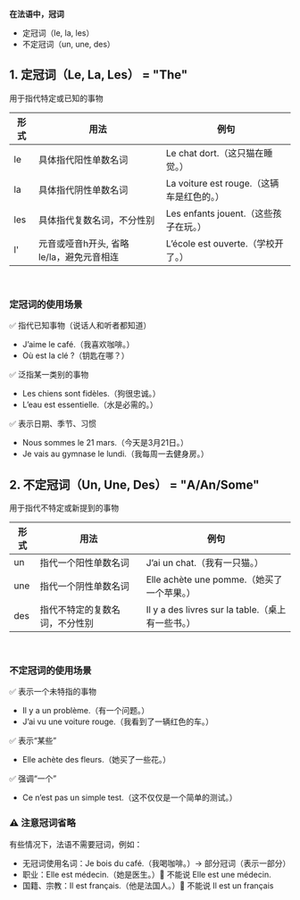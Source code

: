 **在法语中，冠词**
- 定冠词（le, la, les）
- 不定冠词（un, une, des）

## 1. 定冠词（Le, La, Les） = "The"
用于指代特定或已知的事物

|形式 |	用法| 例句
|-----|----|------
|le |	具体指代阳性单数名词|	Le chat dort.（这只猫在睡觉。）
|la |具体指代阴性单数名词	|La voiture est rouge.（这辆车是红色的。）
|les |	具体指代复数名词，不分性别|	Les enfants jouent.（这些孩子在玩。）
|l'  |	元音或哑音h开头, 省略 le/la，避免元音相连	| L’école est ouverte.（学校开了。）

&nbsp;

### 定冠词的使用场景
✅ 指代已知事物（说话人和听者都知道）

- J’aime le café.（我喜欢咖啡。）
- Où est la clé ?（钥匙在哪？）

✅ 泛指某一类别的事物

- Les chiens sont fidèles.（狗很忠诚。）
- L’eau est essentielle.（水是必需的。）

✅ 表示日期、季节、习惯

- Nous sommes le 21 mars.（今天是3月21日。）
- Je vais au gymnase le lundi.（我每周一去健身房。）

## 2. 不定冠词（Un, Une, Des） = "A/An/Some"
用于指代不特定或新提到的事物

|形式	|用法	|例句
|-----|----|------
|un 	|指代一个阳性单数名词	|J’ai un chat.（我有一只猫。）
|une	|指代一个阴性单数名词	|Elle achète une pomme.（她买了一个苹果。）
|des	|指代不特定的复数名词，不分性别	|Il y a des livres sur la table.（桌上有一些书。）

&nbsp;

### 不定冠词的使用场景

✅ 表示一个未特指的事物

- Il y a un problème.（有一个问题。）
- J’ai vu une voiture rouge.（我看到了一辆红色的车。）

✅ 表示“某些”

- Elle achète des fleurs.（她买了一些花。）

✅ 强调“一个”

- Ce n’est pas un simple test.（这不仅仅是一个简单的测试。）

### ⚠️ 注意冠词省略
有些情况下，法语不需要冠词，例如：

- 无冠词使用名词：Je bois du café.（我喝咖啡。）→ 部分冠词（表示一部分）
- 职业：Elle est médecin.（她是医生。）🚫 不能说 Elle est une médecin.
- 国籍、宗教：Il est français.（他是法国人。）🚫 不能说 Il est un français


